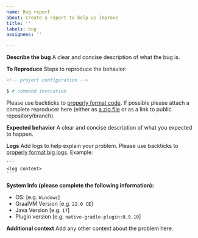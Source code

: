 ```yaml
---
name: Bug report
about: Create a report to help us improve
title: ''
labels: bug
assignees: ''

---
```


**Describe the bug**
A clear and concise description of what the bug is.

**To Reproduce**
Steps to reproduce the behavior:
```xml
<!-- project configuration -->
```
```bash
$ # command invocation
```
Please use backticks to [properly format code](https://docs.github.com/en/get-started/writing-on-github/working-with-advanced-formatting/creating-and-highlighting-code-blocks#syntax-highlighting).
If possible please attach a complete reproducer here (either as [a zip file](https://docs.github.com/en/get-started/writing-on-github/working-with-advanced-formatting/attaching-files) or as a link to public repository/branch).

**Expected behavior**
A clear and concise description of what you expected to happen.

**Logs**
Add logs to help explain your problem.
Please use backticks to [properly format big logs](https://docs.github.com/en/get-started/writing-on-github/working-with-advanced-formatting/creating-and-highlighting-code-blocks#fenced-code-blocks). Example:
````
```
<log content>
```
````

**System Info (please complete the following information):**
 - OS: [e.g. `Windows`]
 - GraalVM Version [e.g. `22.0 CE`]
 - Java Version [e.g. `17`]
 - Plugin version [e.g. `native-gradle-plugin:0.9.10`]

**Additional context**
Add any other context about the problem here.
